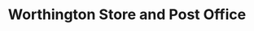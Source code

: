 ---
title: "Worthington Store and Post Office"
url: /ashby-de-la-zouch/worthington-store-and-post-office/
shop: convenience
---
